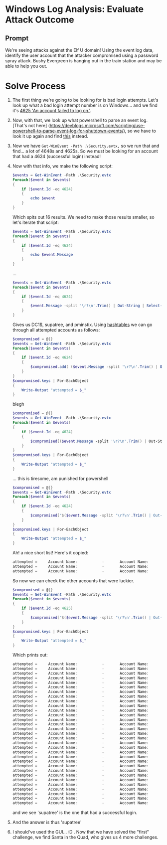 # Windows Log Analysis: Evaluate Attack Outcome
## Prompt
We're seeing attacks against the Elf U domain! Using the event log data, identify the user account that the attacker compromised using a password spray attack. Bushy Evergreen is hanging out in the train station and may be able to help you out.

# Solve Process

1. The first thing we're going to be looking for is bad login attempts. Let's look up what a bad login attempt number is on Windows... and we find it's [4625 'An account failed to log on.'](https://social.technet.microsoft.com/forums/windowsserver/en-US/6a2a00e0-0768-40e6-9951-f2b55f9a6491/what-event-id-captures-bad-logon-events-in-windows-2008).
1. Now, with that, we look up what powershell to parse an event log. [That's not here] (https://devblogs.microsoft.com/scripting/use-powershell-to-parse-event-log-for-shutdown-events/), so we have to look it up again and find [this](https://devblogs.microsoft.com/scripting/use-powershell-to-parse-saved-event-logs-for-errors/) instead.
1. Now we have ```Get-WinEvent -Path .\Security.evtx,``` so we run that and find... a lot of 4648s and 4625s. So we must be looking for an account that had a 4624 (successful login) instead!
1. Now with that info, we make the following script:
    ```powershell
    $events = Get-WinEvent -Path .\Security.evtx
    Foreach($event in $events)
    {
        if ($event.Id -eq 4624)
        {
            echo $event
        }
    }
    ```

    Which spits out 16 results. We need to make those results smaller, so let's iterate that script:

    ```powershell
    $events = Get-WinEvent -Path .\Security.evtx
    Foreach($event in $events)
    {
        if ($event.Id -eq 4624)
        {
            echo $event.Message
        }
    }
    ```
    ...
    ```powershell
    $events = Get-WinEvent -Path .\Security.evtx
    Foreach($event in $events)
    {
        if ($event.Id -eq 4624)
        {
            $event.Message -split '\r?\n'.Trim() | Out-String | Select-String -Pattern "Account Name"
        }
    }
    ```
    Gives us DC1$, supatree, and pminstix.
    Using [hashtables](https://powershellexplained.com/2016-11-06-powershell-hashtable-everything-you-wanted-to-know-about/) we can go through all attempted accounts as follows:
    ```powershell
    $compromised = @{}
    $events = Get-WinEvent -Path .\Security.evtx
    Foreach($event in $events)
    {
        if ($event.Id -eq 4624)
        {
            $compromised.add( ($event.Message -split '\r?\n'.Trim() | Out-String | Select-String -Pattern "Account Name"), "attempted")
        }
    }
    $compromised.keys | For-EachObject
    {
        Write-Output "attempted = $_"
    }
    ```
    blegh
    ```powershell
    $compromised = @{}
    $events = Get-WinEvent -Path .\Security.evtx
    Foreach($event in $events)
    {
        if ($event.Id -eq 4624)
        {
            $compromised[($event.Message -split '\r?\n'.Trim() | Out-String | Select-String -Pattern "Account Name")] = "attempted"
        }
    }
    $compromised.keys | For-EachObject
    {
        Write-Output "attempted = $_"
    }
    ```
    ... this is tiresome, am punished for powershell
    ```powershell
    $compromised = @{}
    $events = Get-WinEvent -Path .\Security.evtx
    Foreach($event in $events)
    {
        if ($event.Id -eq 4624)
        {
            $compromised["$($event.Message -split '\r?\n'.Trim() | Out-String | Select-String -Pattern "Account Name")"] = "attempted"
        }
    }
    $compromised.keys | For-EachObject
    {
        Write-Output "attempted = $_"
    }
    ```

    Ah! a nice short list! Here's it copied:

    ```powershell
    attempted =     Account Name:           -       Account Name:           DC1$    Network Account Name:   -
    attempted =     Account Name:           -       Account Name:           pminstix        Network Account Name:   -
    attempted =     Account Name:           -       Account Name:           supatree        Network Account Name:   -
    ```

    So now we can check the other accounts that were luckier.

    ```powershell
    $compromised = @{}
    $events = Get-WinEvent -Path .\Security.evtx
    Foreach($event in $events)
    {
        if ($event.Id -eq 4625)
        {
            $compromised["$($event.Message -split '\r?\n'.Trim() | Out-String | Select-String -Pattern "Account Name")"] = "attempted"
        }
    }
    $compromised.keys | For-EachObject
    {
        Write-Output "attempted = $_"
    }
    ```
    Which prints out:

    ```powershell
    attempted =     Account Name:           -       Account Name:           lstripyleaves
    attempted =     Account Name:           -       Account Name:           mstripysleigh
    attempted =     Account Name:           -       Account Name:           bbrandyleaves
    attempted =     Account Name:           -       Account Name:           hcandysnaps
    attempted =     Account Name:           -       Account Name:           dsparkleleaves
    attempted =     Account Name:           -       Account Name:           wopenslae
    attempted =     Account Name:           -       Account Name:           twinterfig
    attempted =     Account Name:           -       Account Name:           gchocolatewine
    attempted =     Account Name:           -       Account Name:           cjinglebuns
    attempted =     Account Name:           -       Account Name:           ttinselbubbles
    attempted =     Account Name:           -       Account Name:           ygoldentrifle
    attempted =     Account Name:           -       Account Name:           tcandybaubles
    attempted =     Account Name:           -       Account Name:           ltrufflefig
    attempted =     Account Name:           -       Account Name:           Administrator
    attempted =     Account Name:           -       Account Name:           gcandyfluff
    attempted =     Account Name:           -       Account Name:           hevergreen
    attempted =     Account Name:           -       Account Name:           ygreenpie
    attempted =     Account Name:           -       Account Name:           mbrandybells
    attempted =     Account Name:           -       Account Name:           ftinseltoes
    attempted =     Account Name:           -       Account Name:           ftwinklestockings
    attempted =     Account Name:           -       Account Name:           sscarletpie
    attempted =     Account Name:           -       Account Name:           cstripyfluff
    attempted =     Account Name:           -       Account Name:           supatree
    attempted =     Account Name:           -       Account Name:           pbrandyberry
    attempted =     Account Name:           -       Account Name:           esparklesleigh
    attempted =     Account Name:           -       Account Name:           civysparkles
    attempted =     Account Name:           -       Account Name:           bevergreen
    attempted =     Account Name:           -       Account Name:           smary
    attempted =     Account Name:           -       Account Name:           civypears
    attempted =     Account Name:           -       Account Name:           smullingfluff
    attempted =     Account Name:           -       Account Name:           sgreenbells
    ```

    and we see 'supatree' is the one that had a successful login.
1. And the answer is thus 'supatree'
1. I should've used the GUI... :D . Now that we have solved the "first" challenge, we find Santa in the Quad, who gives us 4 more challenges.